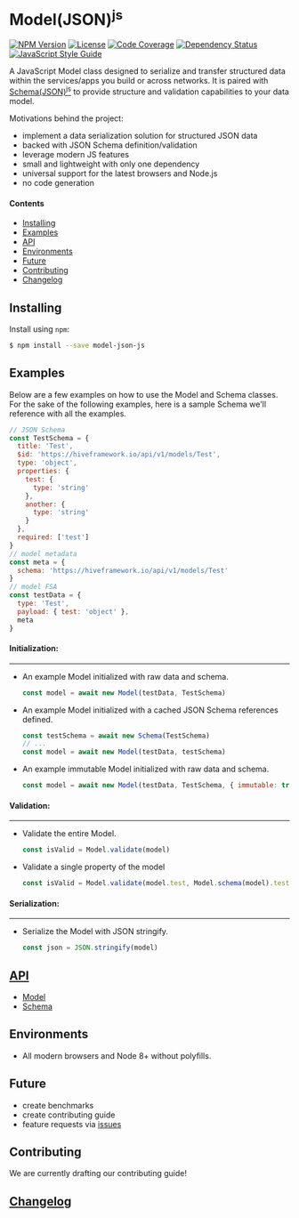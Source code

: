 # Model(JSON)<sup>js</sup>

[![NPM Version][npm-image]][npm-url]
[![License][license-image]][license-url]
[![Code Coverage][codecov-image]][codecov-url]
[![Dependency Status][depstat-image]][depstat-url]
[![JavaScript Style Guide][style-image]][style-url]

A JavaScript Model class designed to serialize and transfer structured data within the services/apps you build or across networks. It is paired with [Schema(JSON)<sup>js</sup>](https://fnalabs.github.io/schema-json-js/) to provide structure and validation capabilities to your data model.

Motivations behind the project:
- implement a data serialization solution for structured JSON data
- backed with JSON Schema definition/validation
- leverage modern JS features
- small and lightweight with only one dependency
- universal support for the latest browsers and Node.js
- no code generation

#### Contents
- [Installing](#installing)
- [Examples](#examples)
- [API](#api)
- [Environments](#environments)
- [Future](#future)
- [Contributing](#contributing)
- [Changelog](#changelog)

## Installing
Install using `npm`:
```sh
$ npm install --save model-json-js
```

## Examples
Below are a few examples on how to use the Model and Schema classes. For the sake of the following examples, here is a sample Schema we'll reference with all the examples.
```javascript
// JSON Schema
const TestSchema = {
  title: 'Test',
  $id: 'https://hiveframework.io/api/v1/models/Test',
  type: 'object',
  properties: {
    test: {
      type: 'string'
    },
    another: {
      type: 'string'
    }
  },
  required: ['test']
}
// model metadata
const meta = {
  schema: 'https://hiveframework.io/api/v1/models/Test'
}
// model FSA
const testData = {
  type: 'Test',
  payload: { test: 'object' },
  meta
}
```

#### Initialization:
---
- An example Model initialized with raw data and schema.
  ```javascript
  const model = await new Model(testData, TestSchema)
  ```

- An example Model initialized with a cached JSON Schema references defined.
  ```javascript
  const testSchema = await new Schema(TestSchema)
  // ...
  const model = await new Model(testData, testSchema)
  ```

- An example immutable Model initialized with raw data and schema.
  ```javascript
  const model = await new Model(testData, TestSchema, { immutable: true })
  ```

#### Validation:
---
- Validate the entire Model.
  ```javascript
  const isValid = Model.validate(model)
  ```

- Validate a single property of the model
  ```javascript
  const isValid = Model.validate(model.test, Model.schema(model).test)
  ```

#### Serialization:
---
- Serialize the Model with JSON stringify.
  ```javascript
  const json = JSON.stringify(model)
  ```

## [API](https://fnalabs.github.io/schema-json-js/)
- [Model](https://fnalabs.github.io/model-json-js/Model.html)
- [Schema](https://fnalabs.github.io/model-json-js/Schema.html)

## Environments
- All modern browsers and Node 8+ without polyfills.

## Future
- create benchmarks
- create contributing guide
- feature requests via [issues](https://github.com/fnalabs/model-json-js/issues)

## Contributing
We are currently drafting our contributing guide!

## [Changelog](https://github.com/fnalabs/model-json-js/releases)

[npm-image]: https://img.shields.io/npm/v/model-json-js.svg
[npm-url]: https://www.npmjs.com/package/model-json-js

[license-image]: https://img.shields.io/badge/License-MIT-blue.svg
[license-url]: https://github.com/fnalabs/model-json-js/blob/master/LICENSE

[codecov-image]: https://img.shields.io/codecov/c/github/fnalabs/model-json-js.svg
[codecov-url]: https://codecov.io/gh/fnalabs/model-json-js

[depstat-image]: https://img.shields.io/david/fnalabs/model-json-js.svg
[depstat-url]: https://david-dm.org/fnalabs/model-json-js

[style-image]: https://img.shields.io/badge/code_style-standard-brightgreen.svg
[style-url]: https://standardjs.com
